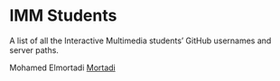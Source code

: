 # IMM Students

A list of all the Interactive Multimedia students’ GitHub usernames and server paths.

Mohamed Elmortadi [Mortadi](https://github.com/Mortadi)